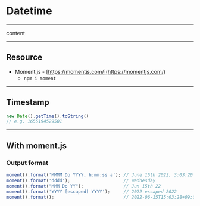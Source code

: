# Datetime

---

content

---

## Resource

- Moment.js - [https://momentjs.com/](https://momentjs.com/)
    - `npm i moment`

---

## Timestamp

```jsx
new Date().getTime().toString()
// e.g. 1655194529501
```

---

## With moment.js

### Output format

```jsx
moment().format('MMMM Do YYYY, h:mm:ss a'); // June 15th 2022, 3:03:20 pm
moment().format('dddd');                    // Wednesday
moment().format("MMM Do YY");               // Jun 15th 22
moment().format('YYYY [escaped] YYYY');     // 2022 escaped 2022
moment().format();                          // 2022-06-15T15:03:28+09:00
```